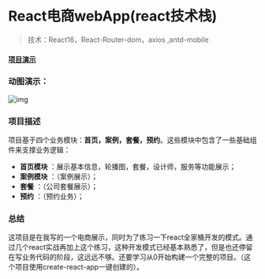 ﻿# React电商webApp(react技术栈)

> 技术：React16，React-Router-dom，axios ,antd-mobile

#### [项目演示](http://w.youshihui.com.cn/build/#/)

### 动图演示：

![img](https://github.com/yuejianjian/react-webpp/blob/master/1111.gif)
### 项目描述
项目基于四个业务模块：**首页，案例，套餐，预约**。这些模块中包含了一些基础组件来支撑业务逻辑：
- **首页模块** ：展示基本信息，轮播图，套餐，设计师，服务等功能展示；
- **案例模块** ：（案例展示）；
- **套餐** ：（公司套餐展示）；
- **预约** ：（预约业务）；



### 总结
这项目是在我写的一个电商展示，同时为了练习一下react全家桶开发的模式。通过几个react实战再加上这个练习，这种开发模式已经基本熟悉了，但是也还停留在写业务代码的阶段，这远远不够。还要学习从0开始构建一个完整的项目。（这个项目使用create-react-app一键创建的）。
